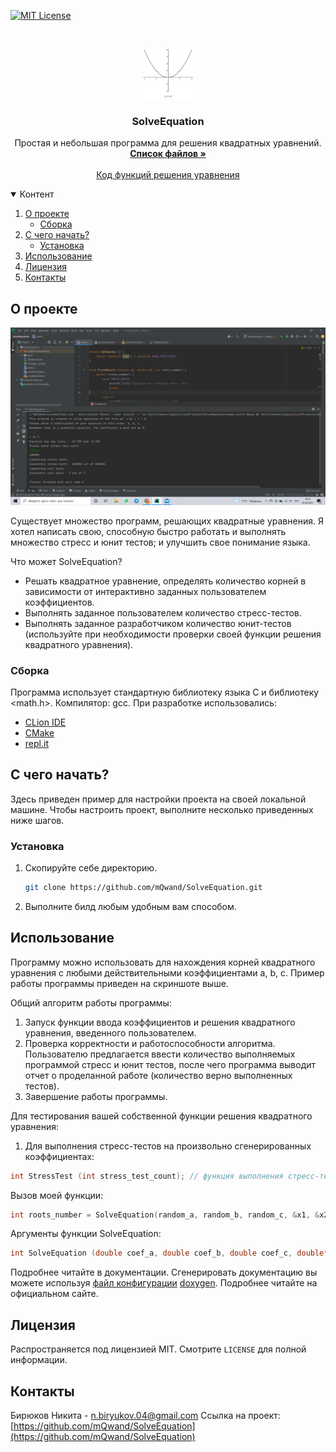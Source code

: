 [![MIT License][license-shield]][license-url]



<br />
<p align="center">
  <a href="https://github.com/mQwand/SolveEquation/">
    <img src="images/logo.gif" alt="Logo" width="80" height="80">
  </a>

  <h3 align="center">SolveEquation</h3>

  <p align="center">
    Простая и небольшая программа для решения квадратных уравнений.
    <br />
    <a href="https://github.com/mQwand/SolveEquation"><strong>Список файлов »</strong></a>
    <br />
    <br />
    <a href="https://github.com/mQwand/SolveEquation/blob/main/solvefunctions.c">Код функций решения уравнения </a>
  </p>
</p>



<details open="open">
  <summary>Контент </summary>
  <ol>
    <li>
      <a href="#о_проекте">О проекте</a>
      <ul>
        <li><a href="#сборка">Сборка</a></li>
      </ul>
    </li>
    <li>
      <a href="#с_чего_начать?">С чего начать?</a>
      <ul>
        <li><a href="#установка">Установка</a></li>
      </ul>
    </li>
    <li><a href="#использование">Использование</a></li>
    <li><a href="#лиценция">Лицензия</a></li>
    <li><a href="#контакты">Контакты</a></li>
  </ol>
</details>



## О проекте

[![Product Name Screen Shot][product-screenshot]](https://example.com)

Существует множество программ, решающих квадратные уравнения. Я хотел написать свою, способную быстро работать и выполнять множество стресс и юнит тестов; и улучшить свое понимание языка.

Что может SolveEquation?
* Решать квадратное уравнение, определять количество корней в зависимости от интерактивно заданных пользователем коэффициентов.
* Выполнять заданное пользователем количество стресс-тестов.
* Выполнять заданное разработчиком количество юнит-тестов (используйте при необходимости проверки своей функции решения квадратного уравнения).

### Сборка

Программа использует стандартную библиотеку языка C и библиотеку <math.h>. Компилятор: gcc. При разработке использовались:
* [CLion IDE](https://www.jetbrains.com/ru-ru/clion/)
* [CMake](https://cmake.org/)
* [repl.it](https://repl.it)



## С чего начать?

Здесь приведен пример для настройки проекта на своей локальной машине.
Чтобы настроить проект, выполните несколько приведенных ниже шагов.

### Установка

1. Скопируйте себе директорию.
   ```sh
   git clone https://github.com/mQwand/SolveEquation.git
   ```
2. Выполните билд любым удобным вам способом.



## Использование

Программу можно использовать для нахождения корней квадратного уравнения с любыми действительными коэффициентами a, b, c. 
Пример работы программы приведен на скриншоте выше.

Общий алгоритм работы программы:
1) Запуск функции ввода коэффициентов и решения квадратного уравнения, введенного пользователем.
2) Проверка корректности и работоспособности алгоритма. Пользователю предлагается ввести количество выполняемых программой стресс и юнит тестов, после чего программа выводит отчет о проделанной работе (количество верно выполненных тестов).
3) Завершение работы программы.

Для тестирования вашей собственной функции решения квадратного уравнения:
1) Для выполнения стресс-тестов на произвольно сгенерированных коэффициентах:
  ``` c
  int StressTest (int stress_test_count); // функция выполнения стресс-тестов.
  ```
  Вызов моей функции:
  ``` c
  int roots_number = SolveEquation(random_a, random_b, random_c, &x1, &x2);
  ```
  Аргументы функции SolveEquation:
  ``` c
  int SolveEquation (double coef_a, double coef_b, double coef_c, double* x1, double* x2);
  ```
  
Подробнее читайте в документации. Сгенерировать документацию вы можете используя [файл конфигурации](https://github.com/mQwand/SolveEquation/blob/main/Doxygen_config) [doxygen](doxygen.nl). Подробнее читайте на официальном сайте.

## Лицензия

Распространяется под лицензией MIT. Смотрите `LICENSE` для полной информации.


## Контакты

Бирюков Никита - n.biryukov.04@gmail.com
Ссылка на проект: [https://github.com/mQwand/SolveEquation](https://github.com/mQwand/SolveEquation)



[license-url]: https://github.com/othneildrew/https://github.com/mQwand/SolveEquation/blob/main/LICENSE.txt
[license-shield]: https://img.shields.io/github/license/othneildrew/Best-README-Template.svg?style=for-the-badge

[product-screenshot]: images/2021-09-07.png
